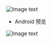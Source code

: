![Image text](https://github.com/hexu6788/XamarinForms-Samples/blob/master/doc/image/XamarinForms-Samples.png)

* Android 预览
 
![Image text](https://github.com/hexu6788/XamarinForms-Samples/blob/master/doc/image/screen/android/directory.png)

